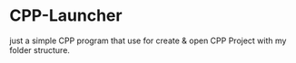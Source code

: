 # CPP-Launcher
just a simple CPP program that use for create &amp; open CPP Project with my folder structure. 
